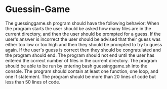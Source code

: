 # Guessin-Game
The guessinggame.sh program should have the following behavior:  When the program starts the user should be asked how many files are in the current directory, and then the user should be prompted for a guess. If the user's answer is incorrect the user should be advised that their guess was either too low or too high and then they should be prompted to try to guess again. If the user's guess is correct then they should be congratulated and the program should end. The program should not end until the user has entered the correct number of files in the current directory. The program should be able to be run by entering bash guessinggame.sh into the console. The program should contain at least one function, one loop, and one if statement. The program should be more than 20 lines of code but less than 50 lines of code.
